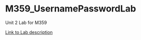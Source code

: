 # M359_UsernamePasswordLab
Unit 2 Lab for M359

[Link to Lab description](https://docs.google.com/document/d/1kfL0FhSIjB8vCNt2f-ISFxFt6NuJupBozd8_yQ8l55Y/edit?usp=sharing)
